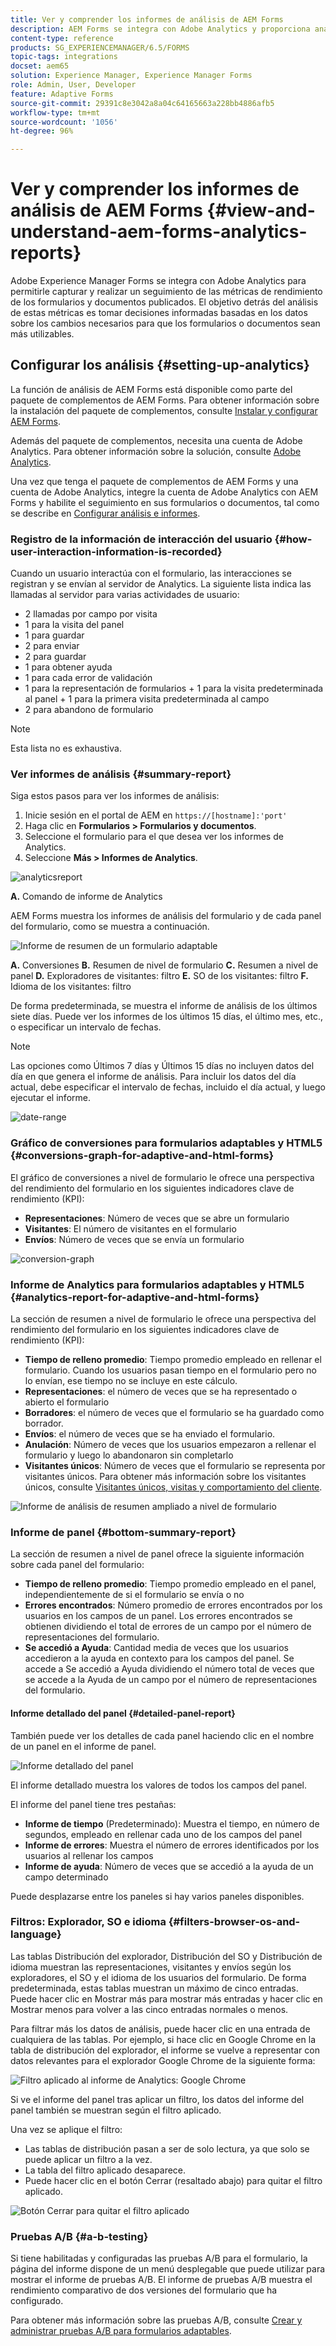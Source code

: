 ```yaml
---
title: Ver y comprender los informes de análisis de AEM Forms
description: AEM Forms se integra con Adobe Analytics y proporciona análisis resumidos y detallados sobre los formularios adaptables publicados.
content-type: reference
products: SG_EXPERIENCEMANAGER/6.5/FORMS
topic-tags: integrations
docset: aem65
solution: Experience Manager, Experience Manager Forms
role: Admin, User, Developer
feature: Adaptive Forms
source-git-commit: 29391c8e3042a8a04c64165663a228bb4886afb5
workflow-type: tm+mt
source-wordcount: '1056'
ht-degree: 96%

---
```


# Ver y comprender los informes de análisis de AEM Forms {#view-and-understand-aem-forms-analytics-reports}

Adobe Experience Manager Forms se integra con Adobe Analytics para permitirle capturar y realizar un seguimiento de las métricas de rendimiento de los formularios y documentos publicados. El objetivo detrás del análisis de estas métricas es tomar decisiones informadas basadas en los datos sobre los cambios necesarios para que los formularios o documentos sean más utilizables.

## Configurar los análisis {#setting-up-analytics}

La función de análisis de AEM Forms está disponible como parte del paquete de complementos de AEM Forms. Para obtener información sobre la instalación del paquete de complementos, consulte [Instalar y configurar AEM Forms](../../forms/using/installing-configuring-aem-forms-osgi.md).

Además del paquete de complementos, necesita una cuenta de Adobe Analytics. Para obtener información sobre la solución, consulte [Adobe Analytics](https://www.adobe.com/es/solutions/digital-analytics.html).

Una vez que tenga el paquete de complementos de AEM Forms y una cuenta de Adobe Analytics, integre la cuenta de Adobe Analytics con AEM Forms y habilite el seguimiento en sus formularios o documentos, tal como se describe en [Configurar análisis e informes](../../forms/using/configure-analytics-forms-documents.md).

### Registro de la información de interacción del usuario {#how-user-interaction-information-is-recorded}

Cuando un usuario interactúa con el formulario, las interacciones se registran y se envían al servidor de Analytics. La siguiente lista indica las llamadas al servidor para varias actividades de usuario:

* 2 llamadas por campo por visita
* 1 para la visita del panel
* 1 para guardar
* 2 para enviar
* 2 para guardar
* 1 para obtener ayuda
* 1 para cada error de validación
* 1 para la representación de formularios + 1 para la visita predeterminada al panel + 1 para la primera visita predeterminada al campo
* 2 para abandono de formulario

>[!NOTE]
>
>Esta lista no es exhaustiva.

### Ver informes de análisis {#summary-report}

Siga estos pasos para ver los informes de análisis:

1. Inicie sesión en el portal de AEM en `https://[hostname]:'port'`
1. Haga clic en **Formularios > Formularios y documentos**.
1. Seleccione el formulario para el que desea ver los informes de Analytics.
1. Seleccione **Más > Informes de Analytics**.

![analyticsreport](assets/analyticsreport.png)

**A.** Comando de informe de Analytics

AEM Forms muestra los informes de análisis del formulario y de cada panel del formulario, como se muestra a continuación.

![Informe de resumen de un formulario adaptable](assets/analyticsdashboard_callout.png)

**A.** Conversiones **B.** Resumen de nivel de formulario **C.** Resumen a nivel de panel **D.** Exploradores de visitantes: filtro **E.** SO de los visitantes: filtro **F.** Idioma de los visitantes: filtro

De forma predeterminada, se muestra el informe de análisis de los últimos siete días. Puede ver los informes de los últimos 15 días, el último mes, etc., o especificar un intervalo de fechas.

>[!NOTE]
>
>Las opciones como Últimos 7 días y Últimos 15 días no incluyen datos del día en que genera el informe de análisis. Para incluir los datos del día actual, debe especificar el intervalo de fechas, incluido el día actual, y luego ejecutar el informe.

![date-range](assets/date-range.png)

### Gráfico de conversiones para formularios adaptables y HTML5 {#conversions-graph-for-adaptive-and-html-forms}

El gráfico de conversiones a nivel de formulario le ofrece una perspectiva del rendimiento del formulario en los siguientes indicadores clave de rendimiento (KPI):

* **Representaciones**: Número de veces que se abre un formulario
* **Visitantes**: El número de visitantes en el formulario
* **Envíos**: Número de veces que se envía un formulario

![conversion-graph](assets/conversion-graph.png)

### Informe de Analytics para formularios adaptables y HTML5 {#analytics-report-for-adaptive-and-html-forms}

La sección de resumen a nivel de formulario le ofrece una perspectiva del rendimiento del formulario en los siguientes indicadores clave de rendimiento (KPI):

* **Tiempo de relleno promedio**: Tiempo promedio empleado en rellenar el formulario. Cuando los usuarios pasan tiempo en el formulario pero no lo envían, ese tiempo no se incluye en este cálculo.
* **Representaciones**: el número de veces que se ha representado o abierto el formulario
* **Borradores**: el número de veces que el formulario se ha guardado como borrador.
* **Envíos**: el número de veces que se ha enviado el formulario.
* **Anulación**: Número de veces que los usuarios empezaron a rellenar el formulario y luego lo abandonaron sin completarlo
* **Visitantes únicos**: Número de veces que el formulario se representa por visitantes únicos. Para obtener más información sobre los visitantes únicos, consulte [Visitantes únicos, visitas y comportamiento del cliente](https://helpx.adobe.com/es/analytics/kb/unique-visitors-visitor-behavior.html).

![Informe de análisis de resumen ampliado a nivel de formulario](assets/analytics-report.png)

### Informe de panel {#bottom-summary-report}

La sección de resumen a nivel de panel ofrece la siguiente información sobre cada panel del formulario:

* **Tiempo de relleno promedio**: Tiempo promedio empleado en el panel, independientemente de si el formulario se envía o no
* **Errores encontrados**: Número promedio de errores encontrados por los usuarios en los campos de un panel. Los errores encontrados se obtienen dividiendo el total de errores de un campo por el número de representaciones del formulario.
* **Se accedió a Ayuda**: Cantidad media de veces que los usuarios accedieron a la ayuda en contexto para los campos del panel. Se accede a Se accedió a Ayuda dividiendo el número total de veces que se accede a la Ayuda de un campo por el número de representaciones del formulario.

#### Informe detallado del panel {#detailed-panel-report}

También puede ver los detalles de cada panel haciendo clic en el nombre de un panel en el informe de panel.

![Informe detallado del panel](assets/panel-report-detailed.png)

El informe detallado muestra los valores de todos los campos del panel.

El informe del panel tiene tres pestañas:

* **Informe de tiempo** (Predeterminado): Muestra el tiempo, en número de segundos, empleado en rellenar cada uno de los campos del panel
* **Informe de errores**: Muestra el número de errores identificados por los usuarios al rellenar los campos
* **Informe de ayuda**: Número de veces que se accedió a la ayuda de un campo determinado

Puede desplazarse entre los paneles si hay varios paneles disponibles.

### Filtros: Explorador, SO e idioma {#filters-browser-os-and-language}

Las tablas Distribución del explorador, Distribución del SO y Distribución de idioma muestran las representaciones, visitantes y envíos según los exploradores, el SO y el idioma de los usuarios del formulario. De forma predeterminada, estas tablas muestran un máximo de cinco entradas. Puede hacer clic en Mostrar más para mostrar más entradas y hacer clic en Mostrar menos para volver a las cinco entradas normales o menos.

Para filtrar más los datos de análisis, puede hacer clic en una entrada de cualquiera de las tablas. Por ejemplo, si hace clic en Google Chrome en la tabla de distribución del explorador, el informe se vuelve a representar con datos relevantes para el explorador Google Chrome de la siguiente forma:

![Filtro aplicado al informe de Analytics: Google Chrome &#x200B;](assets/filter-1.png)

Si ve el informe del panel tras aplicar un filtro, los datos del informe del panel también se muestran según el filtro aplicado.

Una vez se aplique el filtro:

* Las tablas de distribución pasan a ser de solo lectura, ya que solo se puede aplicar un filtro a la vez.
* La tabla del filtro aplicado desaparece.
* Puede hacer clic en el botón Cerrar (resaltado abajo) para quitar el filtro aplicado.

![Botón Cerrar para quitar el filtro aplicado](assets/close-filter.png)

### Pruebas A/B {#a-b-testing}

Si tiene habilitadas y configuradas las pruebas A/B para el formulario, la página del informe dispone de un menú desplegable que puede utilizar para mostrar el informe de pruebas A/B. El informe de pruebas A/B muestra el rendimiento comparativo de dos versiones del formulario que ha configurado.

Para obtener más información sobre las pruebas A/B, consulte [Crear y administrar pruebas A/B para formularios adaptables](../../forms/using/ab-testing-adaptive-forms.md).

